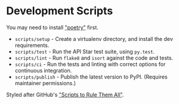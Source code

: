 # Development Scripts

You may need to install ["poetry"](https://poetry.eustace.io/) first.


* `scripts/setup` - Create a virtualenv directory, and install the dev requirements.
* `scripts/test` - Run the API Star test suite, using `py.test`.
* `scripts/lint` - Run `flake8` and `isort` against the code and tests.
* `scripts/ci` - Run the tests and linting with correct options for continuous integration.
* `scripts/publish` - Publish the latest version to PyPI. (Requires maintainer permissions.)

Styled after GitHub's ["Scripts to Rule Them All"](https://github.com/github/scripts-to-rule-them-all).

